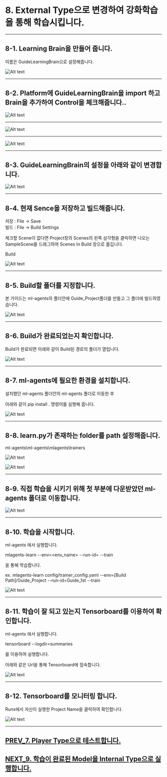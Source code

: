 # 8. External Type으로 변경하여 강화학습을 통해 학습시킵니다.
- - -

## 8-1. Learning Brain을 만들어 줍니다.

이름은 GuideLearningBrain으로 설정해줍니다.

![Alt text](/unity_ml_agents_tutorial/8.change_external_mode/1.make_learningbrain.png)
- - -

## 8-2. Platform에 GuideLearningBrain을 import 하고 Brain을 추가하여 Control을 체크해줍니다..

![Alt text](/unity_ml_agents_tutorial/8.change_external_mode/2.import_learningbrain.png)
- - -

![Alt text](/unity_ml_agents_tutorial/8.change_external_mode/2-1.import_learningbrain.png)
- - -

![Alt text](/unity_ml_agents_tutorial/8.change_external_mode/2-2.import_learningbrain.png)
- - -

## 8-3. GuideLearningBrain의 설정을 아래와 같이 변경합니다.

![Alt text](/unity_ml_agents_tutorial/8.change_external_mode/3.set_learningbrain.png)
- - -

## 8-4. 현재 Sence을 저장하고 빌드해줍니다.

저장 : File -> Save  
빌드 : File -> Build Settings

체크할 Scene이 없다면 Project창의 Scenes의 왼쪽 삼각형을 클릭하면 나오는 SampleScene를 드래그하여 Scenes In Build 창으로 옮깁니다.

Build

![Alt text](/unity_ml_agents_tutorial/8.change_external_mode/4.check_build_option.png)
- - -

## 8-5. Build할 폴더를 지정합니다.

본 가이드는 ml-agents의 폴더안에 Guide_Project폴더를 만들고 그 폴더에 빌드하였습니다. 

![Alt text](/unity_ml_agents_tutorial/8.change_external_mode/5.select_build_location.png)
- - -

## 8-6. Build가 완료되었는지 확인합니다.

Build가 완료되면 아래와 같이 Build된 경로의 폴더가 열립니다.

![Alt text](/unity_ml_agents_tutorial/8.change_external_mode/6.complete_build.png)
- - -

## 8-7. ml-agents에 필요한 환경을 설치합니다.

설치했던 ml-agents 폴더안의 ml-agents 폴더로 이동한 후  

아래와 같이 pip install . 명령어를 실행해 줍니다.

![Alt text](/unity_ml_agents_tutorial/8.change_external_mode/7.install_mlagents.png)
- - -

## 8-8. learn.py가 존재하는 folder를 path 설정해줍니다.

ml-agents\ml-agents\mlagents\trainers

![Alt text](/unity_ml_agents_tutorial/8.change_external_mode/8.path.png)

![Alt text](/unity_ml_agents_tutorial/8.change_external_mode/8-1.path.png)
- - -


## 8-9. 직접 학습을 시키기 위해 첫 부분에 다운받았던 ml-agents 폴더로 이동합니다.

![Alt text](/unity_ml_agents_tutorial/8.change_external_mode/9.move_ml.png)
- - -

## 8-10. 학습을 시작합니다.

ml-agents 에서 실행합니다.

mlagents-learn <trainer-config-file> --env=<env_name> --run-id=<run-identifier> --train

을 통해 학습합니다.

ex. mlagents-learn config/trainer_config.yaml --env=[Build Path]/Guide_Project --run-id=Guide_1st --train

![Alt text](/unity_ml_agents_tutorial/8.change_external_mode/10.learn.png)
- - -

## 8-11. 학습이 잘 되고 있는지 Tensorboard를 이용하여 확인합니다.

ml-agents 에서 실행합니다.

tensorboard --logdir=summaries

를 이용하여 실행합니다.

아래와 같은 Url을 통해 Tensorboard에 접속합니다.

![Alt text](/unity_ml_agents_tutorial/8.change_external_mode/11.open_tensorboard.png)
- - -

## 8-12. Tensorboard를 모니터링 합니다.

Runs에서 자신이 실행한 Project Name을 클릭하여 확인합니다.

![Alt text](/unity_ml_agents_tutorial/8.change_external_mode/12.tensorboard.png)
- - -

## [PREV_7. Player Type으로 테스트합니다.](https://github.com/hyunho1027/Unity_ML_Agents_Tutorial/tree/master/unity_ml_agents_tutorial/7.test_player_mode)

## [NEXT_9. 학습이 완료된 Model을 Internal Type으로 실행합니다.](https://github.com/hyunho1027/Unity_ML_Agents_Tutorial/tree/master/unity_ml_agents_tutorial/9.change_internal_mode)

